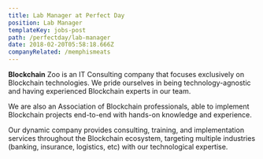 ```yaml
---
title: Lab Manager at Perfect Day
position: Lab Manager
templateKey: jobs-post
path: /perfectday/lab-manager
date: 2018-02-20T05:58:18.666Z
companyRelated: /memphismeats
---
```

**Blockchain** Zoo is an IT Consulting company that focuses exclusively on Blockchain technologies. We pride ourselves in being technology-agnostic and having experienced Blockchain experts in our team.

We are also an Association of Blockchain professionals, able to implement Blockchain projects end-to-end with hands-on knowledge and experience.

Our dynamic company provides consulting, training, and implementation services throughout the Blockchain ecosystem, targeting multiple industries (banking, insurance, logistics, etc) with our technological expertise.
